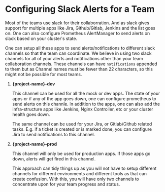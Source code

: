 # Configuring Slack Alerts for a Team

Most of the teams use slack for their collaborration. And as slack gives support for multiple apps like Jira, Github/Gitlab, Jenkins and the list goes on. One can also configure Prometheus AlertManager to send alerts on slack based on your cluster's state.

One can setup all these apps to send alerts/notifications to different slack channels so that the team can coordinate. We believe in using two slack channels for all of your alerts and notifications other than your team collaboration channels. These channels can have `notifications` appended to them but as Channel names must be fewer than 22 characters, so this might not be possible for most teams.

1. **{project-name}-dev**

    This channel can be used for all the mock or dev apps. The state of your apps or if any of the app goes down, one can configure prometheus to send alerts on this channle. In addition to the apps, one can also add the infra-structure apps like Jenkins, Nginx Controller, etc or your cluster health goes down.

    The same channel can be used for your Jira, or Gitlab/Github related tasks. E.g. if a ticket is created or is marked done, you can configure Jira to send notifications to this channel.

2. **{project-name}-prod**

    This channel will only be used for production apps. If those apps go down, alerts will get fired in this channel.

    This approach can tidy things up as you will not have to setup different channels for different environments and different tools as that can create confusion. With this, you will have only two channels to concentrate upon for your team progress and status.
